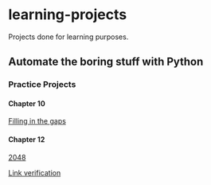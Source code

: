 # learning-projects
Projects done for learning purposes.

## Automate the boring stuff with Python
### Practice Projects

#### Chapter 10

[Filling in the gaps](https://github.com/DeT0m/learning-projects/tree/master/fillOutTheGaps)

#### Chapter 12

[2048](https://github.com/DeT0m/learning-projects/tree/master/play2048)

[Link verification](https://github.com/DeT0m/learning-projects/tree/master/linkVerification)